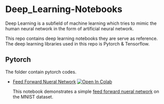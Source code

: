 # Deep_Learning-Notebooks

Deep Learning is a subfield of machine learning which tries to mimic the human neural network in the form of artificial neural network.

This repo contains deep learning notebooks they are serve as reference. The deep learning libraries used in this repo is Pytorch & Tensorflow.

## Pytorch 

The folder contain pytorch codes.

* [Feed Forward Nueral Network](https://github.com/EteimZ/Deep_Learning-Notebooks/blob/main/Pytorch/feed_forward_nn.ipynb) [![Open In Colab](https://colab.research.google.com/assets/colab-badge.svg)](https://colab.research.google.com/github/EteimZ/Deep_Learning-Notebooks/blob/main/Pytorch/feed_forward_nn.ipynb)

  This notebook demonstrates a simple [feed forward nueral network](https://en.wikipedia.org/wiki/Feedforward_neural_network) on the MNIST dataset.
